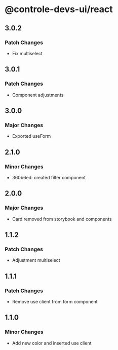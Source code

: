 # @controle-devs-ui/react

## 3.0.2

### Patch Changes

- Fix multiselect

## 3.0.1

### Patch Changes

- Component adjustments

## 3.0.0

### Major Changes

- Exported useForm

## 2.1.0

### Minor Changes

- 360b6ed: created filter component

## 2.0.0

### Major Changes

- Card removed from storybook and components

## 1.1.2

### Patch Changes

- Adjustment multiselect

## 1.1.1

### Patch Changes

- Remove use client from form component

## 1.1.0

### Minor Changes

- Add new color and inserted use client
